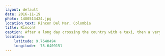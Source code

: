 ```yaml
---
layout: default
date: 2016-11-19
photo: 1480513424.jpg
location_text: Rincon Del Mar, Colombia
title: Rincon!
caption: After a long day crossing the country with a taxi, then a very cold bus, and then another taxi who scammed us so hard we finally arrived at Rincon. The hostel was directly on the beach, under the coconut trees. The water was simply perfect to bath and swimm. With Sophie, Logan and Roxy, we also made our own Piña Colada! :D
location:
    latitude: 9.7640494
    longitude: -75.6409151
---
```

